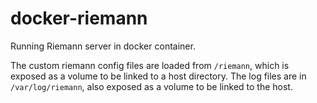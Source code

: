 # docker-riemann

Running Riemann server in docker container. 

The custom riemann config files are loaded from `/riemann`, which is exposed as a volume to be linked to a host directory. The log files are in `/var/log/riemann`, also exposed as a volume to be linked to the host. 
